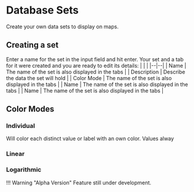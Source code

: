 # Database Sets
Create your own data sets to display on maps.

## Creating a set
Enter a name for the set in the input field and hit enter. 
Your set and a tab for it were created and you are ready to edit its details:
|  |  |
|--|--|
| Name | The name of the set is also displayed in the tabs |
| Description | Describe the data the set will hold |
| Color Mode | The name of the set is also displayed in the tabs |
| Name | The name of the set is also displayed in the tabs |
| Name | The name of the set is also displayed in the tabs |

## Color Modes
### Individual
Will color each distinct value or label with an own color. Values alway

### Linear

### Logarithmic



!!! Warning "Alpha Version"
    Feature still under development.
<!--stackedit_data:
eyJoaXN0b3J5IjpbMzM0MjQwMzkxLDQwOTc1MDAsLTIyNTIwNT
E1MSwyMDI0NDkxNTU0XX0=
-->